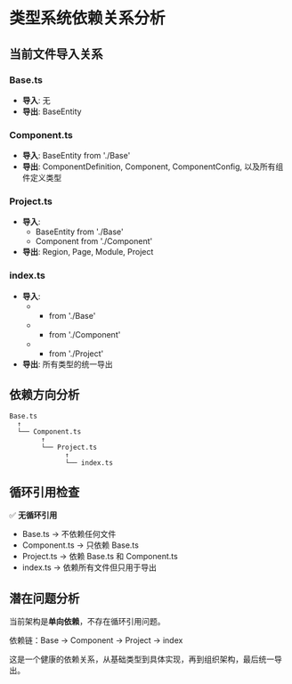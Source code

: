 # 类型系统依赖关系分析

## 当前文件导入关系

### Base.ts

- **导入**: 无
- **导出**: BaseEntity

### Component.ts  

- **导入**: BaseEntity from './Base'
- **导出**: ComponentDefinition, Component, ComponentConfig, 以及所有组件定义类型

### Project.ts

- **导入**:
  - BaseEntity from './Base'
  - Component from './Component'
- **导出**: Region, Page, Module, Project

### index.ts

- **导入**:
  - - from './Base'
  - - from './Component'
  - - from './Project'
- **导出**: 所有类型的统一导出

## 依赖方向分析

```
Base.ts
  ↑
  └── Component.ts
        ↑
        └── Project.ts
              ↑
              └── index.ts
```

## 循环引用检查

✅ **无循环引用**

- Base.ts → 不依赖任何文件
- Component.ts → 只依赖 Base.ts
- Project.ts → 依赖 Base.ts 和 Component.ts
- index.ts → 依赖所有文件但只用于导出

## 潜在问题分析

当前架构是**单向依赖**，不存在循环引用问题。

依赖链：Base → Component → Project → index

这是一个健康的依赖关系，从基础类型到具体实现，再到组织架构，最后统一导出。
